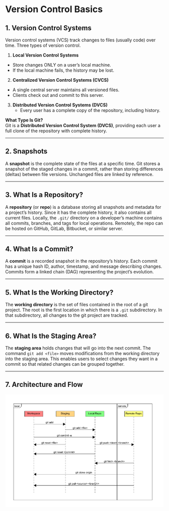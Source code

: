 # Version Control Basics


## 1. Version Control Systems

Version control systems (VCS) track changes to files (usually code) over time. Three types of version control.

1. **Local Version Control Systems**  
  - Store changes ONLY on a user’s local machine.
  - If the local machine fails, the history may be lost.

2. **Centralized Version Control Systems (CVCS)**
  - A single central server maintains all versioned files.
  - Clients check out and commit to this server.

3. **Distributed Version Control Systems (DVCS)**  
   - Every user has a complete copy of the repository, including history.

**What Type Is Git?**  
Git is a **Distributed Version Control System (DVCS)**, providing each user a full clone of the repository with complete history.

---

## 2. Snapshots

A **snapshot** is the complete state of the files at a specific time. Git stores a snapshot of the staged changes in a commit, rather than storing differences (deltas) between file versions. Unchanged files are linked by reference.

---

## 3. What Is a Repository?

A **repository** (or **repo**) is a database storing all snapshots and metadata for a project’s history. Since it has the complete history, it also contains all current files. Locally, the `.git/` directory on a developer’s machine contains all commits, branches, and tags for local operations. Remotely, the repo can be hosted on GitHub, GitLab, Bitbucket, or similar server.

---

## 4. What Is a Commit?

A **commit** is a recorded snapshot in the repository’s history. Each commit has a unique hash ID, author, timestamp, and message describing changes. Commits form a linked chain (DAG) representing the project’s evolution.

---

## 5. What Is the Working Directory?

The **working directory** is the set of files contained in the root of a git project. The root is the first location in which there is a `.git` subdirectory. In that subdirectory, all changes to the git project are tracked.

---

## 6. What Is the Staging Area?

The **staging area** holds changes that will go into the next commit. The command `git add <file>` moves modifications from the working directory into the staging area. This enables users to select changes they want in a commit so that related changes can be grouped together.

---

## 7. Architecture and Flow

![A sequence diagram explaining different git commants](./git-architecture.png "Git Architecture and Flow")